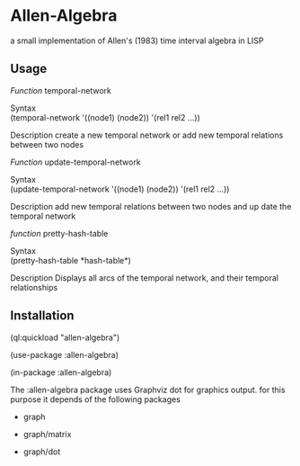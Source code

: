 # Allen-Algebra

a small implementation of Allen's (1983) time interval algebra in LISP  

## Usage

*Function* temporal-network  

Syntax  
(temporal-network '((node1) (node2)) '(rel1 rel2 ...))  

Description 
create a new temporal network or add new temporal relations between two nodes

*Function* update-temporal-network  

Syntax  
(update-temporal-network '((node1) (node2)) '(rel1 rel2 ...))  

Description 
add new temporal relations between two nodes and up date the temporal network 

*function* pretty-hash-table  

Syntax  
(pretty-hash-table \*hash-table\*)  

Description 
Displays all arcs of the temporal network, and their temporal relationships 

## Installation

  (ql:quickload "allen-algebra")

  (use-package :allen-algebra)



  (in-package :allen-algebra)

The :allen-algebra package uses Graphviz dot for graphics output. for this purpose it depends of the following packages  

- graph

- graph/matrix

- graph/dot

